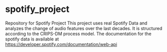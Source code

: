 # spotify_project 
Repository for Spotify Project
This project uses real Spotify Data and analyzes the change of audio features over the last decades.
It is structured according to the CRIPS-DM process model.
The documentation for the spotify data is available at https://developer.spotify.com/documentation/web-api
